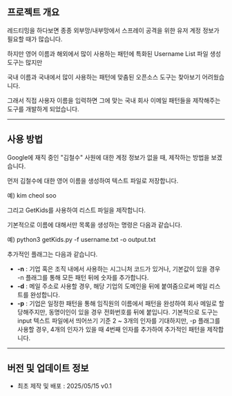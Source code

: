 ## 프로젝트 개요
레드티밍을 하다보면 종종 외부망/내부망에서 스프레이 공격을 위한 유저 계정 정보가 필요할 때가 많습니다.

하지만 영어 이름과 해외에서 많이 사용하는 패턴에 특화된 Username List 파일 생성 도구는 많지만

국내 이름과 국내에서 많이 사용하는 패턴에 맞춤된 오픈소스 도구는 찾아보기 어려웠습니다.

그래서 직접 사용자 이름을 입력하면 그에 맞는 국내 회사 이메일 패턴들을 제작해주는 도구를 개발하게 되었습니다.

---

## 사용 방법
Google에 재직 중인 "김철수" 사원에 대한 계정 정보가 없을 때, 제작하는 방법을 보겠습니다.

먼저 김철수에 대한 영어 이름을 생성하여 텍스트 파일로 저장합니다.

예) kim cheol soo

그리고 GetKids를 사용하여 리스트 파일을 제작합니다.

기본적으로 이름에 대해서만 목록을 생성하는 명령은 다음과 같습니다.

예) python3 getKids.py -f username.txt -o output.txt

추가적인 플래그는 다음과 같습니다.

- **-n** : 기업 혹은 조직 내에서 사용하는 시그니처 코드가 있거나, 기본값이 있을 경우 -n 플래그를 통해 모든 패턴 뒤에 숫자를 추가합니다.
- **-d** : 메일 주소로 사용할 경우, 해당 기업의 도메인을 뒤에 붙여줌으로써 메일 리스트를 완성합니다.
- **-p** : 기업은 일정한 패턴을 통해 임직원의 이름에서 패턴을 완성하여 회사 메일로 할당해주지만, 동명이인이 있을 경우 전화번호를 뒤에 붙입니다. 기본적으로 도구는 input 텍스트 파일에서 띄어쓰기 기준 2 ~ 3개의 인자를 기대하지만, -p 플래그를 사용할 경우, 4개의 인자가 있을 때 4번째 인자를 추가하여 추가적인 패턴을 제작합니다.

---

## 버전 및 업데이트 정보
- 최초 제작 및 배포 : 2025/05/15 v0.1
